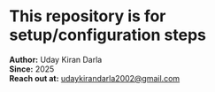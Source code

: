 # This repository is for setup/configuration steps

**Author:** Uday Kiran Darla  
**Since:** 2025  
**Reach out at:** udaykirandarla2002@gmail.com
